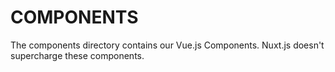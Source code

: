 # COMPONENTS

The components directory contains our Vue.js Components.
Nuxt.js doesn't supercharge these components.
